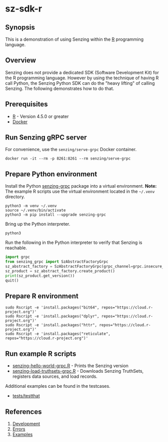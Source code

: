 # sz-sdk-r

## Synopsis

This is a demonstration of using Senzing within the [R] programming language.

## Overview

Senzing does not provide a dedicated SDK (Software Development Kit) for the R programming language.
However by using the technique of having R call Python, the Senzing Python SDK can do the "heavy lifting"
of calling Senzing. The following demonstrates how to do that.

## Prerequisites

- [R] - Version 4.5.0 or greater
- [Docker]

## Run Senzing gRPC server

For convenience, use the `senzing/serve-grpc` Docker container.

```console
docker run -it --rm -p 8261:8261 --rm senzing/serve-grpc
```

## Prepare Python environment

Install the Python [senzing-grpc] package into a virtual environment.
**Note:** The example R scripts use the virtual environment located in the `~/.venv` directory.

```console
python3 -m venv ~/.venv
source ~/.venv/bin/activate
python3 -m pip install --upgrade senzing-grpc
```

Bring up the Python interpreter.

```console
python3
```

Run the following in the Python interpreter to verify that Senzing is reachable.

```python
import grpc
from senzing_grpc import SzAbstractFactoryGrpc
sz_abstract_factory = SzAbstractFactoryGrpc(grpc_channel=grpc.insecure_channel("localhost:8261"))
sz_product = sz_abstract_factory.create_product()
print(sz_product.get_version())
quit()
```

## Prepare R environment

```console
sudo Rscript -e 'install.packages("bit64", repos="https://cloud.r-project.org")'
sudo Rscript -e 'install.packages("dplyr", repos="https://cloud.r-project.org")'
sudo Rscript -e 'install.packages("httr", repos="https://cloud.r-project.org")'
sudo Rscript -e 'install.packages("reticulate", repos="https://cloud.r-project.org")'
```

## Run example R scripts

- [senzing-hello-world-grpc.R] - Prints the Senzing version
- [senzing-load-truthsets-grpc.R] - Downloads Senzing TruthSets, registers data sources, and load records.

Additional examples can be found in the testcases.

- [tests/testthat]

## References

1. [Development]
1. [Errors]
1. [Examples]

[Development]: docs/development.md
[Docker]:  https://github.com/senzing-garage/knowledge-base/blob/main/WHATIS/docker.md
[Errors]: docs/errors.md
[Examples]: docs/examples.md
[R]: https://github.com/senzing-garage/knowledge-base/blob/main/WHATIS/r.md
[senzing-grpc]: https://github.com/senzing-garage/sz-sdk-python-grpc
[senzing-hello-world-grpc.R]: ./examples/grpc/senzing-hello-world-grpc.R
[senzing-load-truthsets-grpc.R]: ./examples/grpc/senzing-load-truthsets-grpc.R
[tests/testthat]: ./tests/testthat
